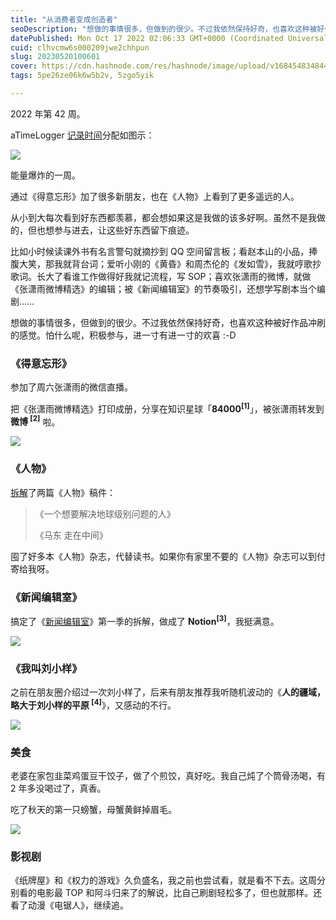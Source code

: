 ```yaml
---
title: "从消费者变成创造者"
seoDescription: "想做的事情很多，但做到的很少。不过我依然保持好奇，也喜欢这种被好作品冲刷的感觉。"
datePublished: Mon Oct 17 2022 02:06:33 GMT+0000 (Coordinated Universal Time)
cuid: clhvcmw6s000209jwe2chhpun
slug: 20230520100601
cover: https://cdn.hashnode.com/res/hashnode/image/upload/v1684548348447/62422af9-418e-43c6-8215-60b58ba460c8.jpeg
tags: 5pe26ze06k6w5b2v, 5zgo5yik

---
```


2022 年第 42 周。

aTimeLogger [记录时间](http://mp.weixin.qq.com/s?__biz=MzI3MzU5MDA1OQ==&mid=2247485032&idx=1&sn=acb21dab9e80298f57f65f3a9ea3a1c7&chksm=eb21b42cdc563d3a565d6c98ad7010303e68799b4f29c829a6c1fd89ff190878ddb44f22a899&scene=21#wechat_redirect)分配如图示：

![](https://cdn.hashnode.com/res/hashnode/image/upload/v1684548205576/5f601aca-9fa3-4355-a0c9-58bb34a97213.jpeg)

能量爆炸的一周。

通过《得意忘形》加了很多新朋友，也在《人物》上看到了更多遥远的人。

从小到大每次看到好东西都羡慕，都会想如果这是我做的该多好啊。虽然不是我做的，但也想参与进去，让这些好东西留下痕迹。

比如小时候读课外书有名言警句就摘抄到 QQ 空间留言板；看赵本山的小品，捧腹大笑，那我就背台词；爱听小刚的《黄昏》和周杰伦的《发如雪》，我就哼歌抄歌词。长大了看谁工作做得好我就记流程，写 SOP；喜欢张潇雨的微博，就做《张潇雨微博精选》的编辑；被《新闻编辑室》的节奏吸引，还想学写剧本当个编剧……

想做的事情很多，但做到的很少。不过我依然保持好奇，也喜欢这种被好作品冲刷的感觉。怕什么呢，积极参与，进一寸有进一寸的欢喜 :-D

### **《得意忘形》**

参加了周六张潇雨的微信直播。

把《张潇雨微博精选》打印成册，分享在知识星球「**84000<sup>[1]</sup>**」，被张潇雨转发到**微博 <sup> [2]</sup>** 啦。

![](https://cdn.hashnode.com/res/hashnode/image/upload/v1684548211783/dfc42ca4-3151-481e-aa17-2cef2f9b8c28.jpeg)

### **《人物》**

[拆解](http://mp.weixin.qq.com/s?__biz=MzI3MzU5MDA1OQ==&mid=2247486993&idx=1&sn=679bcf1b452c907968e8ae1de8ec1304&chksm=eb21bc55dc563543c1e0b7ba58c3b2531edd9901480fe466a51514648030c9ea96e451380be0&scene=21#wechat_redirect)了两篇《人物》稿件：

> 《一个想要解决地球级别问题的人》
> 
> 《马东 走在中间》

囤了好多本《人物》杂志，代替读书。如果你有家里不要的《人物》杂志可以到付寄给我呀。

### **《新闻编辑室》**

搞定了《[新闻编辑室](http://mp.weixin.qq.com/s?__biz=MzI3MzU5MDA1OQ==&mid=2247486979&idx=1&sn=38b983b87a412331a3358f147ab9a9da&chksm=eb21bc47dc56355121ad12c6cb072cff8e8592274e03a35d188b172452b83c782011ce39ccfd&scene=21#wechat_redirect)》第一季的拆解，做成了 **Notion<sup>[3]</sup>**，我挺满意。

![](https://cdn.hashnode.com/res/hashnode/image/upload/v1684548273277/67397728-9057-45cf-ae5f-18b821f1bcea.png)

### **《我叫刘小样》**

之前在朋友圈介绍过一次刘小样了，后来有朋友推荐我听随机波动的《**人的疆域，略大于刘小样的平原 <sup> [4]</sup>**》，又感动的不行。

![](https://cdn.hashnode.com/res/hashnode/image/upload/v1684548278784/1f6b7437-4b5a-4f24-b614-c7090fdc5a22.jpeg)

### **美食**

老婆在家包韭菜鸡蛋豆干饺子，做了个煎饺，真好吃。我自己炖了个筒骨汤喝，有 2 年多没喝过了，真香。

吃了秋天的第一只螃蟹，母蟹黄鲜掉眉毛。

![](https://cdn.hashnode.com/res/hashnode/image/upload/v1684548282396/1e11e211-03b0-47b5-b9b4-09cd1fe294b1.jpeg)

### **影视剧**

《纸牌屋》和《权力的游戏》久负盛名，我之前也尝试看，就是看不下去。这周分别看的电影最 TOP 和阿斗归来了的解说，比自己刷剧轻松多了，但也就那样。还看了动漫《电锯人》，继续追。